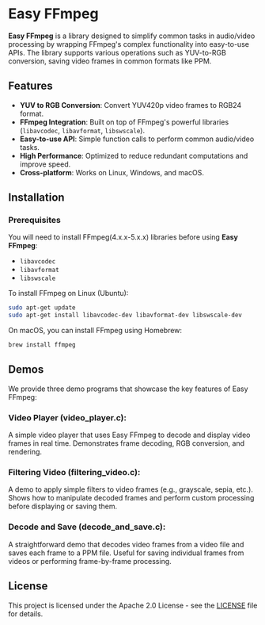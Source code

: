 # Easy FFmpeg

**Easy FFmpeg** is a library designed to simplify common tasks in audio/video processing by wrapping FFmpeg's complex functionality into easy-to-use APIs. The library supports various operations such as YUV-to-RGB conversion, saving video frames in common formats like PPM.

## Features

- **YUV to RGB Conversion**: Convert YUV420p video frames to RGB24 format.
- **FFmpeg Integration**: Built on top of FFmpeg's powerful libraries (`libavcodec`, `libavformat`, `libswscale`).
- **Easy-to-use API**: Simple function calls to perform common audio/video tasks.
- **High Performance**: Optimized to reduce redundant computations and improve speed.
- **Cross-platform**: Works on Linux, Windows, and macOS.

## Installation

### Prerequisites

You will need to install FFmpeg(4.x.x-5.x.x) libraries before using **Easy FFmpeg**:
- `libavcodec`
- `libavformat`
- `libswscale`

To install FFmpeg on Linux (Ubuntu):
```bash
sudo apt-get update
sudo apt-get install libavcodec-dev libavformat-dev libswscale-dev
```
On macOS, you can install FFmpeg using Homebrew:
```bash
brew install ffmpeg
```


## Demos
We provide three demo programs that showcase the key features of Easy FFmpeg:

### Video Player (video_player.c):

A simple video player that uses Easy FFmpeg to decode and display video frames in real time.
Demonstrates frame decoding, RGB conversion, and rendering.

### Filtering Video (filtering_video.c):

A demo to apply simple filters to video frames (e.g., grayscale, sepia, etc.).
Shows how to manipulate decoded frames and perform custom processing before displaying or saving them.

### Decode and Save (decode_and_save.c):

A straightforward demo that decodes video frames from a video file and saves each frame to a PPM file.
Useful for saving individual frames from videos or performing frame-by-frame processing.


## License
This project is licensed under the Apache 2.0 License - see the [LICENSE](./LICENSE) file for details.